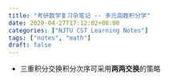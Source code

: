 ```yaml
---
title: "考研数学复习杂笔记 -- 多元函数积分学"
date: 2020-04-27T17:12:02+08:00
categories: ["NJTU CST Learning Notes"]
tags: ["notes", "math"]
draft: false
---
```


+ 三重积分交换积分次序可采用**两两交换**的策略
